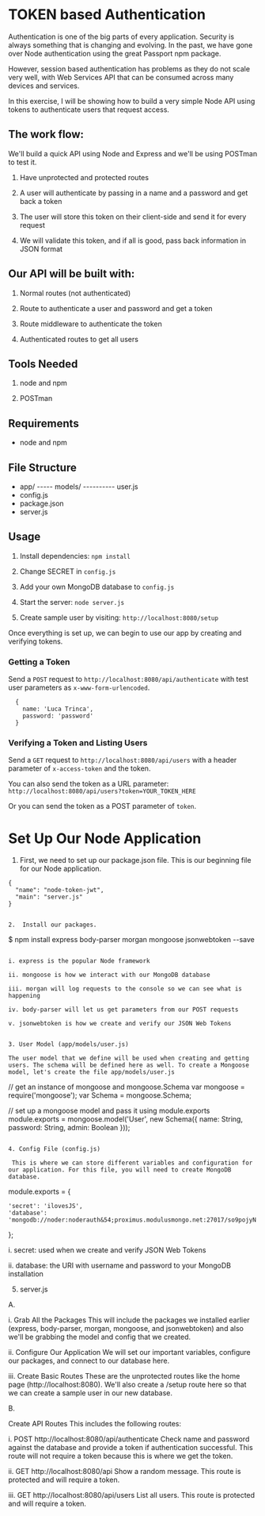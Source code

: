 # TOKEN based Authentication

Authentication is one of the big parts of every application. Security is always something that is changing and evolving. In the past, we have gone over Node authentication using the great Passport npm package.

However, session based authentication has problems as they do not scale very well, with Web Services API that can be consumed across many devices and services.

In this exercise, I will be showing how to build  a very simple Node API using tokens to authenticate users that request access.


## The work flow:

We'll build a quick API using Node and Express and we'll be using POSTman to test it.


1. Have unprotected and protected routes

2. A user will authenticate by passing in a name and a password and get back a token

3. The user will store this token on their client-side and send it for every request

4. We will validate this token, and if all is good, pass back information in JSON format



## Our API will be built with:

1. Normal routes (not authenticated)

2. Route to authenticate a user and password and get a token

3. Route middleware to authenticate the token

4. Authenticated routes to get all users


## Tools Needed

1. node and npm

2. POSTman

## Requirements

- node and npm



## File Structure

- app/
----- models/
---------- user.js
- config.js
- package.json
- server.js


## Usage


1. Install dependencies: `npm install`

2. Change SECRET in `config.js`

3. Add your own MongoDB database to `config.js`

4. Start the server: `node server.js`

5. Create sample user by visiting: `http://localhost:8080/setup`

Once everything is set up, we can begin to use our app by creating and verifying tokens.


### Getting a Token

Send a `POST` request to `http://localhost:8080/api/authenticate` with test user parameters as `x-www-form-urlencoded`. 

```
  {
    name: 'Luca Trinca',
    password: 'password'
  }
```


### Verifying a Token and Listing Users

Send a `GET` request to `http://localhost:8080/api/users` with a header parameter of `x-access-token` and the token.

You can also send the token as a URL parameter: `http://localhost:8080/api/users?token=YOUR_TOKEN_HERE`

Or you can send the token as a POST parameter of `token`.


# Set Up Our Node Application 

1. First, we need to set up our package.json file. This is our beginning file for our Node application.

```
{
  "name": "node-token-jwt",
  "main": "server.js"
}


2.  Install our packages.

``` 

$ npm install express body-parser morgan mongoose jsonwebtoken --save


```

i. express is the popular Node framework

ii. mongoose is how we interact with our MongoDB database

iii. morgan will log requests to the console so we can see what is happening

iv. body-parser will let us get parameters from our POST requests

v. jsonwebtoken is how we create and verify our JSON Web Tokens


3. User Model (app/models/user.js)

The user model that we define will be used when creating and getting users. The schema will be defined here as well. To create a Mongoose model, let's create the file app/models/user.js

```

// get an instance of mongoose and mongoose.Schema
var mongoose = require('mongoose');
var Schema = mongoose.Schema;

// set up a mongoose model and pass it using module.exports
module.exports = mongoose.model('User', new Schema({ 
    name: String, 
    password: String, 
    admin: Boolean 
}));

```

4. Config File (config.js)

 This is where we can store different variables and configuration for our application. For this file, you will need to create MongoDB database.

```

module.exports = {

    'secret': 'ilovesJS',
    'database': 'mongodb://noder:noderauth&54;proximus.modulusmongo.net:27017/so9pojyN'

};

i. secret: used when we create and verify JSON Web Tokens

ii. database: the URI with username and password to your MongoDB installation

5.  server.js

A. 

i. Grab All the Packages This will include the packages we installed earlier (express, body-parser, morgan, mongoose, and jsonwebtoken) and also we'll be grabbing the model and config that we created.

ii. Configure Our Application We will set our important variables, configure our packages, and connect to our database here.

iii. Create Basic Routes These are the unprotected routes like the home page (http://localhost:8080). We'll also create a /setup route here so that we can create a sample user in our new database.


B.

Create API Routes This includes the following routes:

i. POST http://localhost:8080/api/authenticate Check name and password against the database and provide a token if authentication successful. This route will not require a token because this is where we get the token.

ii. GET http://localhost:8080/api Show a random message. This route is protected and will require a token.

iii. GET http://localhost:8080/api/users List all users. This route is protected and will require a token.


```

